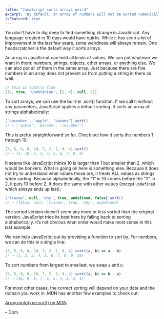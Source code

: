 ```yaml
---
title: "JavaScript sorts arrays weird"
excerpt: "By default, an array of numbers will not be sorted numerically."
isFeatured: true
---
```

You don’t have to dig deep to find something strange in JavaScript. Any language created in 10 days would have quirks. While it has seen a lot of improvement in the last few years, some weirdness will always remain. One headscratcher is the default way it sorts arrays.

An array in JavaScript can hold all kinds of values. We can put whatever we want in them: numbers, strings, objects, other arrays, or anything else. We can also put all of them in the same array. Just because there are five numbers in an array does not prevent us from putting a string in there as well.

```js
// this is totally fine
[15, true, 'Unobtanium', [2, 4], null, 81]
```

To sort arrays, we can use the built-in .sort() function. If we call it without any parameters, JavaScript applies a default sorting. It sorts an array of strings alphabetically:

```js
['cucumber', 'apple', 'banana'].sort()
// ⇒ ['apple', 'banana', 'cucumber']
```

This is pretty straightforward so far. Check out how it sorts the numbers 1 through 10:

```js
[3, 5, 6, 8, 10, 7, 2, 1, 9, 4].sort()
// ⇒ [1, 10, 2, 3, 4, 5, 6, 7, 8, 9]
```

It seems like JavaScript thinks 10 is larger than 1 but smaller than 2, which would be bonkers. What is going on here is something else. Because it does not try to understand what values those are, it treats ALL values as strings when sorting. Because alphabetically, the “1” in 10 comes before the “2” in 2, it puts 10 before 2. It does the same with other values (except `undefined` which always ends up last):

```js
['trauma', null, 'why', true, undefined, false].sort()
// ⇒ [false, null, 'trauma', true, 'why', undefined]
```

The sorted version doesn’t seem any more or less sorted than the original version. JavaScript tries its best here by falling back to sorting alphabetically. It’s not obvious what order would make most sense in this last example.

We can help JavaScript out by providing a function to sort by. For numbers, we can do this in a single line:

```js
[3, 5, 6, 8, 10, 7, 2, 1, 9, 4].sort((a, b) => a - b)
// ⇒ [1, 2, 3, 4, 5, 6, 7, 8, 9, 10]
```

To sort numbers from largest to smallest, we swap `a` and `b`:

```js
[3, 5, 6, 8, 10, 7, 2, 1, 9, 4].sort((a, b) => b - a)
// ⇒ [10, 9, 8, 7, 6, 5, 4, 3, 2, 1]
```

For most other cases, the correct sorting will depend on your data and the domain you work in. MDN has another few examples to check out:

[Array.prototype.sort() on MDN](https://developer.mozilla.org/en-US/docs/Web/JavaScript/Reference/Global_Objects/Array/sort)

– Dom
